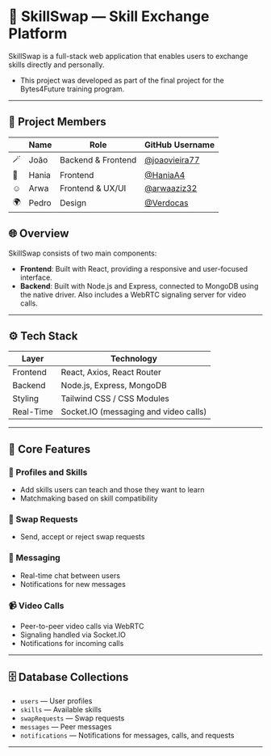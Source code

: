 # 🧠 SkillSwap — Skill Exchange Platform

SkillSwap is a full-stack web application that enables users to exchange skills directly and personally.

- This project was developed as part of the final project for the Bytes4Future training program.

---

## 👥 Project Members

|   | Name   | Role                        | GitHub Username                          |
|---|--------|-----------------------------|-------------------------------------------|
| 🪄 | João   | Backend & Frontend          | [@joaovieira77](https://github.com/joaovieira77) |
| 💎 | Hania  | Frontend                    | [@HaniaA4](https://github.com/HaniaA4)           |
| ☺️ | Arwa   | Frontend & UX/UI            | [@arwaaziz32](https://github.com/arwaaziz32)     |
| 🌍 | Pedro  | Design                      | [@Verdocas](https://github.com/Verdocas)         |





## 🌐 Overview

SkillSwap consists of two main components:

- **Frontend**: Built with React, providing a responsive and user-focused interface.
- **Backend**: Built with Node.js and Express, connected to MongoDB using the native driver. Also includes a WebRTC signaling server for video calls.

---

## ⚙️ Tech Stack

| Layer        | Technology                            |
|--------------|----------------------------------------|
| Frontend     | React, Axios, React Router             |
| Backend      | Node.js, Express, MongoDB              |
| Styling      | Tailwind CSS / CSS Modules             |
| Real-Time    | Socket.IO (messaging and video calls)  |

---

## 🧩 Core Features

### 👥 Profiles and Skills

- Add skills users can teach and those they want to learn
- Matchmaking based on skill compatibility

### 🔁 Swap Requests

- Send, accept or reject swap requests

### 💬 Messaging

- Real-time chat between users
- Notifications for new messages

### 📹 Video Calls

- Peer-to-peer video calls via WebRTC
- Signaling handled via Socket.IO
- Notifications for incoming calls

---

## 🗄️ Database Collections

- `users` — User profiles  
- `skills` — Available skills  
- `swapRequests` — Swap requests  
- `messages` — Peer messages  
- `notifications` — Notifications for messages, calls, and requests

---
